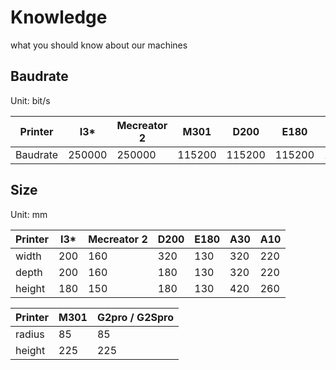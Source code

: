 # Knowledge
what you should know about our machines

## Baudrate
Unit: bit/s

Printer | I3* | Mecreator 2 | M301 | D200 | E180 | A30 | A10 | G2Spro / G2pro
--- | --- | --- | --- | --- | --- | --- | --- | ---
Baudrate | 250000 | 250000 | 115200 | 115200 | 115200 | 115200 | 250000 | 250000 

## Size
Unit: mm

Printer | I3* | Mecreator 2 | D200 | E180 | A30 | A10
--- | --- | --- | --- | --- | --- | --- 
width | 200 | 160 | 320 | 130 | 320 | 220
depth | 200 | 160 | 180 | 130 | 320 | 220 
height | 180 | 150 | 180 | 130 | 420 | 260 

Printer | M301 | G2pro / G2Spro
--- | --- | ---
radius | 85 | 85
height | 225 | 225

